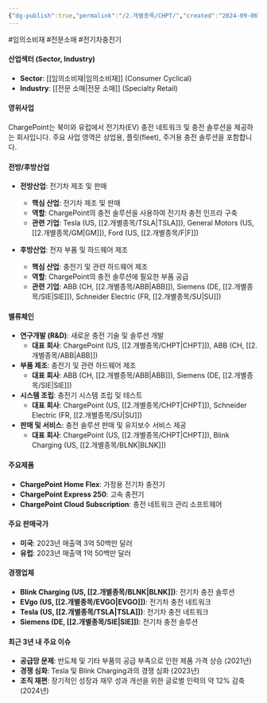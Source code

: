 ```yaml
---
{"dg-publish":true,"permalink":"/2.개별종목/CHPT/","created":"2024-09-06T12:12:07.428+09:00","updated":"2025-07-29T21:37:04.471+09:00"}
---
```


 #임의소비재 #전문소매 #전기차충전기 

#### 산업섹터 (Sector, Industry)

- **Sector**: [[임의소비재\|임의소비재]] (Consumer Cyclical)
- **Industry**: [[전문 소매\|전문 소매]] (Specialty Retail)

#### 영위사업

ChargePoint는 북미와 유럽에서 전기차(EV) 충전 네트워크 및 충전 솔루션을 제공하는 회사입니다. 주요 사업 영역은 상업용, 플릿(fleet), 주거용 충전 솔루션을 포함합니다.

#### 전방/후방산업

- **전방산업**: 전기차 제조 및 판매
    - **핵심 산업**: 전기차 제조 및 판매
    - **역할**: ChargePoint의 충전 솔루션을 사용하여 전기차 충전 인프라 구축
    - **관련 기업**: Tesla (US, [[2.개별종목/TSLA\|TSLA]]), General Motors (US, [[2.개별종목/GM\|GM]]), Ford (US, [[2.개별종목/F\|F]])

- **후방산업**: 전자 부품 및 하드웨어 제조
    - **핵심 산업**: 충전기 및 관련 하드웨어 제조
    - **역할**: ChargePoint의 충전 솔루션에 필요한 부품 공급
    - **관련 기업**: ABB (CH, [[2.개별종목/ABB\|ABB]]), Siemens (DE, [[2.개별종목/SIE\|SIE]]), Schneider Electric (FR, [[2.개별종목/SU\|SU]])

#### 밸류체인

- **연구개발 (R&D)**: 새로운 충전 기술 및 솔루션 개발
    - **대표 회사**: ChargePoint (US, [[2.개별종목/CHPT\|CHPT]]), ABB (CH, [[2.개별종목/ABB\|ABB]])
- **부품 제조**: 충전기 및 관련 하드웨어 제조
    - **대표 회사**: ABB (CH, [[2.개별종목/ABB\|ABB]]), Siemens (DE, [[2.개별종목/SIE\|SIE]])
- **시스템 조립**: 충전기 시스템 조립 및 테스트
    - **대표 회사**: ChargePoint (US, [[2.개별종목/CHPT\|CHPT]]), Schneider Electric (FR, [[2.개별종목/SU\|SU]])
- **판매 및 서비스**: 충전 솔루션 판매 및 유지보수 서비스 제공
    - **대표 회사**: ChargePoint (US, [[2.개별종목/CHPT\|CHPT]]), Blink Charging (US, [[2.개별종목/BLNK\|BLNK]])

#### 주요제품

- **ChargePoint Home Flex**: 가정용 전기차 충전기
- **ChargePoint Express 250**: 고속 충전기
- **ChargePoint Cloud Subscription**: 충전 네트워크 관리 소프트웨어

#### 주요 판매국가

- **미국**: 2023년 매출액 3억 50백만 달러
- **유럽**: 2023년 매출액 1억 50백만 달러

#### 경쟁업체

- **Blink Charging (US, [[2.개별종목/BLNK\|BLNK]])**: 전기차 충전 솔루션
- **EVgo (US, [[2.개별종목/EVGO\|EVGO]])**: 전기차 충전 네트워크
- **Tesla (US, [[2.개별종목/TSLA\|TSLA]])**: 전기차 충전 네트워크
- **Siemens (DE, [[2.개별종목/SIE\|SIE]])**: 전기차 충전 솔루션

#### 최근 3년 내 주요 이슈

- **공급망 문제**: 반도체 및 기타 부품의 공급 부족으로 인한 제품 가격 상승 (2021년)
- **경쟁 심화**: Tesla 및 Blink Charging과의 경쟁 심화 (2023년)
- **조직 재편**: 장기적인 성장과 재무 성과 개선을 위한 글로벌 인력의 약 12% 감축 (2024년)